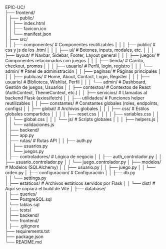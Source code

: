 EPIC-UC/                          
├── frontend/                     
│   ├── public/                   
│   │   ├── index.html            
│   │   ├── favicon.ico           
│   │   └── manifest.json         
│   ├── src/                      
│   │   ├── componentes/          # Componentes reutilizables
│   │   │   ├── public/           # css y js de los .html
│   │   │   ├── ui/               # Botones, inputs, modales, etc.
│   │   │   ├── layout/           # Navbar, Sidebar, Footer, Layout general
│   │   │   ├── juegos/           # Componentes relacionados con juegos
│   │   │   ├── tienda/           # Carrito, checkout, promos
│   │   │   ├── usuario/          # Perfil, login, registro
│   │   │   └── admin/            # Panel de administración
│   │   ├── paginas/              # Páginas principales
│   │   │   ├── publicas/         # Home, About, Contact, Login, Register
│   │   │   ├── usuario/          # Biblioteca, Wishlist, Perfil
│   │   │   └── admin/            # Dashboard, Gestión de juegos, Usuarios
│   │   ├── contextos/            # Contextos de React (AuthContext, ThemeContext, etc.)
│   │   ├── servicios/            # Llamadas al backend Flask (axios/fetch)
│   │   ├── utilidades/           # Funciones helper reutilizables
│   │   ├── constantes/           # Constantes globales (roles, endpoints, configs)
│   │   ├── global/               # Archivos globales
│   │   │   ├── css/              # Estilos globales compartidos
│   │   │   │   ├── reset.css
│   │   │   │   ├── variables.css
│   │   │   │   └── global.css
│   │   │   └── js/               # Scripts globales
│   │   │       ├── helpers.js
│   │   │       └── validaciones.js            
│
├── backend/                      
│   ├── app.py                    
│   ├── rutas/                    # Rutas API
│   │   ├── auth.py               
│   │   ├── usuarios.py           
│   │   └── juegos.py             
│   ├── controladores/            # Lógica de negocio
│   │   ├── auth_controlador.py
│   │   ├── usuario_controlador.py
│   │   └── juego_controlador.py
│   ├── modelos/                  # Modelos (SQLAlchemy)
│   │   ├── usuario.py
│   │   ├── juego.py
│   │   └── orden.py
│   ├── configuracion/            # Configuración
│   │   ├── db.py                 
│   │   └── settings.py           
│   ├── estaticos/                # Archivos estáticos servidos por Flask
│   │   └── dist/                 # Aquí se copiará el build de Vite
│
├── database/                     
│   ├── queries/                  
│   └── PostgreSQL.sql    
│   └── tablas.sql             
│
├── tests/                        
│   ├── backend/                  
│   └── frontend/                 
│
├── .gitignore                    
├── requirements.txt              
├── package.json                  
└── README.md                     
